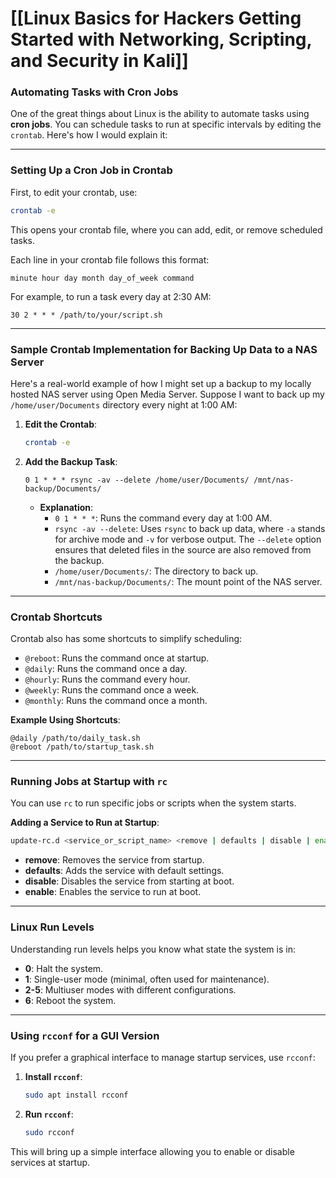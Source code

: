 # [[Linux Basics for Hackers Getting Started with Networking, Scripting, and Security in Kali]]

### Automating Tasks with Cron Jobs

One of the great things about Linux is the ability to automate tasks using **cron jobs**. You can schedule tasks to run at specific intervals by editing the `crontab`. Here's how I would explain it:

---

### Setting Up a Cron Job in Crontab

First, to edit your crontab, use:
```bash
crontab -e
```
This opens your crontab file, where you can add, edit, or remove scheduled tasks. 

Each line in your crontab file follows this format:
```plaintext
minute hour day month day_of_week command
```
For example, to run a task every day at 2:30 AM:
```plaintext
30 2 * * * /path/to/your/script.sh
```

---

### Sample Crontab Implementation for Backing Up Data to a NAS Server

Here's a real-world example of how I might set up a backup to my locally hosted NAS server using Open Media Server. Suppose I want to back up my `/home/user/Documents` directory every night at 1:00 AM:

1. **Edit the Crontab**:
   ```bash
   crontab -e
   ```

2. **Add the Backup Task**:
   ```plaintext
   0 1 * * * rsync -av --delete /home/user/Documents/ /mnt/nas-backup/Documents/
   ```
   - **Explanation**:
     - `0 1 * * *`: Runs the command every day at 1:00 AM.
     - `rsync -av --delete`: Uses `rsync` to back up data, where `-a` stands for archive mode and `-v` for verbose output. The `--delete` option ensures that deleted files in the source are also removed from the backup.
     - `/home/user/Documents/`: The directory to back up.
     - `/mnt/nas-backup/Documents/`: The mount point of the NAS server.

---

### Crontab Shortcuts

Crontab also has some shortcuts to simplify scheduling:
- `@reboot`: Runs the command once at startup.
- `@daily`: Runs the command once a day.
- `@hourly`: Runs the command every hour.
- `@weekly`: Runs the command once a week.
- `@monthly`: Runs the command once a month.

**Example Using Shortcuts**:
```plaintext
@daily /path/to/daily_task.sh
@reboot /path/to/startup_task.sh
```

---

### Running Jobs at Startup with `rc`

You can use `rc` to run specific jobs or scripts when the system starts.

**Adding a Service to Run at Startup**:
```bash
update-rc.d <service_or_script_name> <remove | defaults | disable | enable>
```
- **remove**: Removes the service from startup.
- **defaults**: Adds the service with default settings.
- **disable**: Disables the service from starting at boot.
- **enable**: Enables the service to run at boot.

---

### Linux Run Levels

Understanding run levels helps you know what state the system is in:

- **0**: Halt the system.
- **1**: Single-user mode (minimal, often used for maintenance).
- **2-5**: Multiuser modes with different configurations.
- **6**: Reboot the system.

---

### Using `rcconf` for a GUI Version

If you prefer a graphical interface to manage startup services, use `rcconf`:

1. **Install `rcconf`**:
   ```bash
   sudo apt install rcconf
   ```

2. **Run `rcconf`**:
   ```bash
   sudo rcconf
   ```
This will bring up a simple interface allowing you to enable or disable services at startup.

